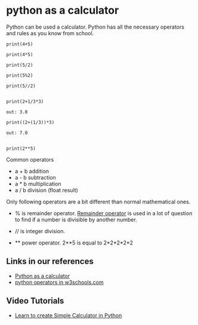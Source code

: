 # python as a calculator


Python can be used a calculator. 
Python has all the necessary operators and rules as you know from school.


	print(4+5)

	print(4*5)

	print(5/2)

	print(5%2)

	print(5//2)


	print(2+1/3*3)

	out: 3.0

	print((2+(1/3))*3)

	out: 7.0


	print(2**5)

Common operators

- a + b addition
- a - b subtraction
- a * b multiplication
- a / b division (float result)



Only following operators are a bit different than normal mathematical ones.

- % is remainder operator. [Remainder operator](useful-python-code-snippets-en.md#divisible-by-some-number) is used in a lot of question to find if a number is divisible by another number.

- // is integer division.
- ** power operator. 2\*\*5 is equal to 2\*2\*2\*2\*2 


## Links in our references

- [Python as a calculator](https://docs.python.org/3.7/tutorial/introduction.html#using-python-as-a-calculator)
- [python operators in w3schools.com](https://www.w3schools.com/python/python_operators.asp)

## Video Tutorials

- [Learn to create Simple Calculator in Python](https://youtu.be/5m9AR4PBlGE)




